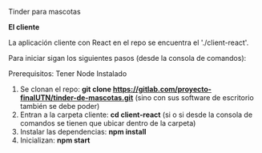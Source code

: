 Tinder para mascotas

**El cliente**

La aplicación cliente con React en el repo se encuentra el './client-react'.

Para iniciar sigan los siguientes pasos (desde la consola de comandos):

Prerequisitos: Tener Node Instalado

1. Se clonan el repo: **git clone https://gitlab.com/proyecto-finalUTN/tinder-de-mascotas.git** (sino con sus software de escritorio también se debe poder)
2. Entran a la carpeta cliente: **cd client-react** (si o si desde la consola de comandos se tienen que ubicar dentro de la carpeta)
3. Instalar las dependencias: **npm install**
3. Inicializan: **npm start** 

